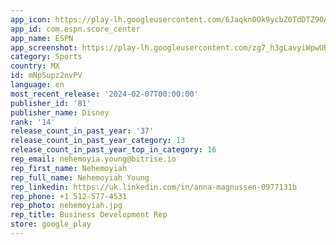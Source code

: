 ```yaml
---
app_icon: https://play-lh.googleusercontent.com/6Jaqkn0Ok9ycbZ0TdDTZ9OAaNfQ3v0J8ftP4QQG-MHnUGIej7-5nLBFTREa0i9EgjHM
app_id: com.espn.score_center
app_name: ESPN
app_screenshot: https://play-lh.googleusercontent.com/zg7_h3gLavyiWpwUBKXa6S-ZiurQuhjwBv0Fk__fo1b_DW6rTJEM0Ug7T4088mXUzuE
category: Sports
country: MX
id: mNpSupz2nvPV
language: en
most_recent_release: '2024-02-07T00:00:00'
publisher_id: '81'
publisher_name: Disney
rank: '14'
release_count_in_past_year: '37'
release_count_in_past_year_category: 13
release_count_in_past_year_top_in_category: 16
rep_email: nehemoyia.young@bitrise.io
rep_first_name: Nehemoyiah
rep_full_name: Nehemoyiah Young
rep_linkedin: https://uk.linkedin.com/in/anna-magnussen-0977131b
rep_phone: +1 512-577-4531
rep_photo: nehemoyiah.jpg
rep_title: Business Development Rep
store: google_play
---
```

